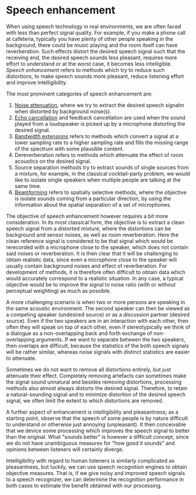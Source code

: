 # Speech enhancement

When using speech technology in real environments, we are often faced
with less than perfect signal quality. For example, if you make a phone
call at cafeteria, typically you have plenty of other people speaking in
the background, there could be music playing and the room itself can
have reverberation. Such effects distort the desired speech signal such
that the receiving end, the desired speech sounds less pleasant,
requires more effort to understand or at the worst case, it becomes less
intelligible. *Speech enhancement* refers to methods which try to reduce
such distortions, to make speech sounds more pleasant, reduce listening
effort and improve intelligibility.

The most prominent categories of speech enhancement are:

1.  [Noise attenuation](Enhancement/Noise_attenuation.ipynb), where we try to extract the
    desired speech signalm when distorted by background noise(s).
2.  [Echo cancellation](Enhancement/Echo_cancellation.md) and feedback cancellation are
    used when the sound played from a loudspeaker is picked up by a
    microphone distorting the desired signal.
3.  [Bandwidth extensions](Enhancement/Bandwidth_extension_BWE.md) refers to methods
    which convert a signal at a lower sampling rate to a higher sampling
    rate and fills the missing range of the spectrum with some plausible
    content.
4.  Dereverberation refers to methods which attenuate the effect of room
    acoustics on the desired signal.
5.  Source separation methods try to extract sounds of single sources
    from a mixture, for example, in the classical cocktail-party
    problem, we would like to isolate single speakers when multiple
    people are talking at the same time.
6.  [Beamforming](Enhancement/Multi-channel_speech_enhancement_and_beamforming.md)
    refers to spatially selective methods, where the objective is
    isolate sounds coming from a particular direction, by using the
    information about the spatial separation of a set of microphones.

The objective of speech enhancement however requires a bit more
consideration. In its most classical form, the objective is to extract a
clean speech signal from a distorted mixture, where the distortions can
be background and sensor noises, as well as room reverberation. Here the
clean reference signal is considered to be that signal which would be
rerecorded with a microphone close to the speaker, which does not
contain said noises or reverberation. It is then clear that it will be
challenging to obtain realistic data, since even a microphone close to
the speaker will usually contain background noises and effect of
reverberation. For development of methods, it is therefore often
difficult to obtain data which would accurately correspond to a
realistic situation. In any case, a typical objective would be to
improve the signal to noise ratio (with or without perceptual weighting)
as much as possible.

A more challenging scenario is when two or more persons are speaking in
the same acoustic environment. The second speaker can then be viewed as
a competing speaker (undesired source) or as a discussion partner
(desired source). Even if the two speakers are in an interaction with
each other, then often they will speak on top of each other, even if
stereotypically we think of a dialogue as a non-overlapping back and
forth exchange of non-overlapping arguments. If we want to separate
between the two speakers, then overlaps are difficult, because the
statistics of the both speech signals will be rather similar, whereas
noise signals with distinct statistics are easier to attenuate.

Sometimes we do not want to remove all distortions entirely, but just
attenuate their effect. Completely removing artefacts can sometimes make
the signal sound unnatural and besides removing distortions, processing
methods also almost always distorts the desired signal. Therefore, to
retain a natural-sounding signal and to minimize distortion of the
desired speech signal, we often limit the extent to which distortions
are removed. 

A further aspect of enhancement is intelligibility and pleasantness; as
a starting point, observe that the speech of some people is by nature
difficult to understand or otherwise just annoying (unpleasant). It then
conceivable that we device some processing which improves the speech
signal to better than the original. What "sounds better" is however a
difficult concept, since we do not have unambiguous measures for "how
good it sounds" and opinions between listeners will certainly diverge.

Intelligibility with regard to human listeners is similarly complicated
as pleasantness, but luckily, we can use speech recognition engines to
obtain objective measures. That is, if we give noisy and improved speech
signals to a speech recognizer, we can determine the recognition
performance in both cases to estimate the benefit obtained with our
processing.
